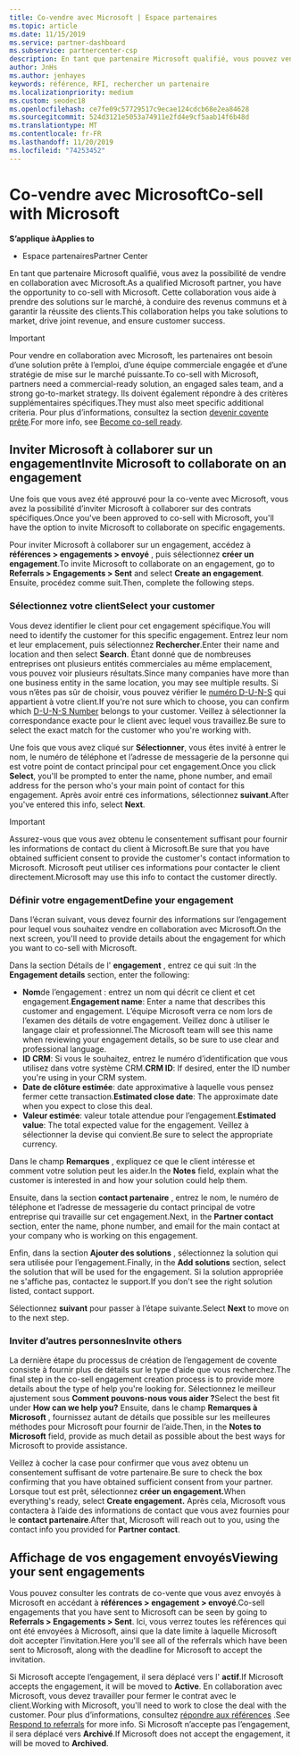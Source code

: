 ```yaml
---
title: Co-vendre avec Microsoft | Espace partenaires
ms.topic: article
ms.date: 11/15/2019
ms.service: partner-dashboard
ms.subservice: partnercenter-csp
description: En tant que partenaire Microsoft qualifié, vous pouvez vendre en collaboration avec Microsoft. Découvrez comment définir des engagement, inviter Microsoft à collaborer ou afficher les engagement envoyés.
author: JnHs
ms.author: jenhayes
keywords: référence, RFI, rechercher un partenaire
ms.localizationpriority: medium
ms.custom: seodec18
ms.openlocfilehash: ce7fe09c57729517c9ecae124cdcb68e2ea84628
ms.sourcegitcommit: 524d3121e5053a74911e2fd4e9cf5aab14f6b48d
ms.translationtype: MT
ms.contentlocale: fr-FR
ms.lasthandoff: 11/20/2019
ms.locfileid: "74253452"
---
```

# <a name="co-sell-with-microsoft"></a><span data-ttu-id="f1e34-105">Co-vendre avec Microsoft</span><span class="sxs-lookup"><span data-stu-id="f1e34-105">Co-sell with Microsoft</span></span>

<span data-ttu-id="f1e34-106">**S’applique à**</span><span class="sxs-lookup"><span data-stu-id="f1e34-106">**Applies to**</span></span>

-  <span data-ttu-id="f1e34-107">Espace partenaires</span><span class="sxs-lookup"><span data-stu-id="f1e34-107">Partner Center</span></span>

<span data-ttu-id="f1e34-108">En tant que partenaire Microsoft qualifié, vous avez la possibilité de vendre en collaboration avec Microsoft.</span><span class="sxs-lookup"><span data-stu-id="f1e34-108">As a qualified Microsoft partner, you have the opportunity to co-sell with Microsoft.</span></span> <span data-ttu-id="f1e34-109">Cette collaboration vous aide à prendre des solutions sur le marché, à conduire des revenus communs et à garantir la réussite des clients.</span><span class="sxs-lookup"><span data-stu-id="f1e34-109">This collaboration helps you take solutions to market, drive joint revenue, and ensure customer success.</span></span>

> [!IMPORTANT]
> <span data-ttu-id="f1e34-110">Pour vendre en collaboration avec Microsoft, les partenaires ont besoin d’une solution prête à l’emploi, d’une équipe commerciale engagée et d’une stratégie de mise sur le marché puissante.</span><span class="sxs-lookup"><span data-stu-id="f1e34-110">To co-sell with Microsoft, partners need a commercial-ready solution, an engaged sales team, and a strong go-to-market strategy.</span></span> <span data-ttu-id="f1e34-111">Ils doivent également répondre à des critères supplémentaires spécifiques.</span><span class="sxs-lookup"><span data-stu-id="f1e34-111">They must also meet specific additional criteria.</span></span> <span data-ttu-id="f1e34-112">Pour plus d’informations, consultez la section [devenir covente prête](https://partner.microsoft.com/reach-customers/selling-with-microsoft#become-ready).</span><span class="sxs-lookup"><span data-stu-id="f1e34-112">For more info, see [Become co-sell ready](https://partner.microsoft.com/reach-customers/selling-with-microsoft#become-ready).</span></span>

## <a name="invite-microsoft-to-collaborate-on-an-engagement"></a><span data-ttu-id="f1e34-113">Inviter Microsoft à collaborer sur un engagement</span><span class="sxs-lookup"><span data-stu-id="f1e34-113">Invite Microsoft to collaborate on an engagement</span></span>

<span data-ttu-id="f1e34-114">Une fois que vous avez été approuvé pour la co-vente avec Microsoft, vous avez la possibilité d’inviter Microsoft à collaborer sur des contrats spécifiques.</span><span class="sxs-lookup"><span data-stu-id="f1e34-114">Once you've been approved to co-sell with Microsoft, you'll have the option to invite Microsoft to collaborate on specific engagements.</span></span>

<span data-ttu-id="f1e34-115">Pour inviter Microsoft à collaborer sur un engagement, accédez à **références > engagements > envoyé** , puis sélectionnez **créer un engagement**.</span><span class="sxs-lookup"><span data-stu-id="f1e34-115">To invite Microsoft to collaborate on an engagement, go to **Referrals > Engagements > Sent** and select **Create an engagement**.</span></span> <span data-ttu-id="f1e34-116">Ensuite, procédez comme suit.</span><span class="sxs-lookup"><span data-stu-id="f1e34-116">Then, complete the following steps.</span></span>

### <a name="select-your-customer"></a><span data-ttu-id="f1e34-117">Sélectionnez votre client</span><span class="sxs-lookup"><span data-stu-id="f1e34-117">Select your customer</span></span>

<span data-ttu-id="f1e34-118">Vous devez identifier le client pour cet engagement spécifique.</span><span class="sxs-lookup"><span data-stu-id="f1e34-118">You will need to identify the customer for this specific engagement.</span></span> <span data-ttu-id="f1e34-119">Entrez leur nom et leur emplacement, puis sélectionnez **Rechercher**.</span><span class="sxs-lookup"><span data-stu-id="f1e34-119">Enter their name and location and then select **Search**.</span></span> <span data-ttu-id="f1e34-120">Étant donné que de nombreuses entreprises ont plusieurs entités commerciales au même emplacement, vous pouvez voir plusieurs résultats.</span><span class="sxs-lookup"><span data-stu-id="f1e34-120">Since many companies have more than one business entity in the same location, you may see multiple results.</span></span> <span data-ttu-id="f1e34-121">Si vous n’êtes pas sûr de choisir, vous pouvez vérifier le [numéro D-U-N-S](https://www.dnb.com/duns-number.html) qui appartient à votre client.</span><span class="sxs-lookup"><span data-stu-id="f1e34-121">If you're not sure which to choose, you can confirm which [D-U-N-S Number](https://www.dnb.com/duns-number.html) belongs to your customer.</span></span> <span data-ttu-id="f1e34-122">Veillez à sélectionner la correspondance exacte pour le client avec lequel vous travaillez.</span><span class="sxs-lookup"><span data-stu-id="f1e34-122">Be sure to select the exact match for the customer who you're working with.</span></span> 

<span data-ttu-id="f1e34-123">Une fois que vous avez cliqué sur **Sélectionner**, vous êtes invité à entrer le nom, le numéro de téléphone et l’adresse de messagerie de la personne qui est votre point de contact principal pour cet engagement.</span><span class="sxs-lookup"><span data-stu-id="f1e34-123">Once you click **Select**, you'll be prompted to enter the name, phone number, and email address for the person who's your main point of contact for this engagement.</span></span> <span data-ttu-id="f1e34-124">Après avoir entré ces informations, sélectionnez **suivant**.</span><span class="sxs-lookup"><span data-stu-id="f1e34-124">After you've entered this info, select **Next**.</span></span>

> [!IMPORTANT]
> <span data-ttu-id="f1e34-125">Assurez-vous que vous avez obtenu le consentement suffisant pour fournir les informations de contact du client à Microsoft.</span><span class="sxs-lookup"><span data-stu-id="f1e34-125">Be sure that you have obtained sufficient consent to provide the customer's contact information to Microsoft.</span></span> <span data-ttu-id="f1e34-126">Microsoft peut utiliser ces informations pour contacter le client directement.</span><span class="sxs-lookup"><span data-stu-id="f1e34-126">Microsoft may use this info to contact the customer directly.</span></span>

### <a name="define-your-engagement"></a><span data-ttu-id="f1e34-127">Définir votre engagement</span><span class="sxs-lookup"><span data-stu-id="f1e34-127">Define your engagement</span></span>

<span data-ttu-id="f1e34-128">Dans l’écran suivant, vous devez fournir des informations sur l’engagement pour lequel vous souhaitez vendre en collaboration avec Microsoft.</span><span class="sxs-lookup"><span data-stu-id="f1e34-128">On the next screen, you'll need to provide details about the engagement for which you want to co-sell with Microsoft.</span></span>

<span data-ttu-id="f1e34-129">Dans la section Détails de l' **engagement** , entrez ce qui suit :</span><span class="sxs-lookup"><span data-stu-id="f1e34-129">In the **Engagement details** section, enter the following:</span></span>
- <span data-ttu-id="f1e34-130">**Nom**de l’engagement : entrez un nom qui décrit ce client et cet engagement.</span><span class="sxs-lookup"><span data-stu-id="f1e34-130">**Engagement name**: Enter a name that describes this customer and engagement.</span></span> <span data-ttu-id="f1e34-131">L’équipe Microsoft verra ce nom lors de l’examen des détails de votre engagement. Veillez donc à utiliser le langage clair et professionnel.</span><span class="sxs-lookup"><span data-stu-id="f1e34-131">The Microsoft team will see this name when reviewing your engagement details, so be sure to use clear and professional language.</span></span>
- <span data-ttu-id="f1e34-132">**ID CRM**: Si vous le souhaitez, entrez le numéro d’identification que vous utilisez dans votre système CRM.</span><span class="sxs-lookup"><span data-stu-id="f1e34-132">**CRM ID**: If desired, enter the ID number you're using in your CRM system.</span></span>
- <span data-ttu-id="f1e34-133">**Date de clôture estimée**: date approximative à laquelle vous pensez fermer cette transaction.</span><span class="sxs-lookup"><span data-stu-id="f1e34-133">**Estimated close date**: The approximate date when you expect to close this deal.</span></span>
- <span data-ttu-id="f1e34-134">**Valeur estimée**: valeur totale attendue pour l’engagement.</span><span class="sxs-lookup"><span data-stu-id="f1e34-134">**Estimated value**: The total expected value for the engagement.</span></span> <span data-ttu-id="f1e34-135">Veillez à sélectionner la devise qui convient.</span><span class="sxs-lookup"><span data-stu-id="f1e34-135">Be sure to select the appropriate currency.</span></span>

<span data-ttu-id="f1e34-136">Dans le champ **Remarques** , expliquez ce que le client intéresse et comment votre solution peut les aider.</span><span class="sxs-lookup"><span data-stu-id="f1e34-136">In the **Notes** field, explain what the customer is interested in and how your solution could help them.</span></span>

 <span data-ttu-id="f1e34-137">Ensuite, dans la section **contact partenaire** , entrez le nom, le numéro de téléphone et l’adresse de messagerie du contact principal de votre entreprise qui travaille sur cet engagement.</span><span class="sxs-lookup"><span data-stu-id="f1e34-137">Next, in the **Partner contact** section, enter the name, phone number, and email for the main contact at your company who is working on this engagement.</span></span>

<span data-ttu-id="f1e34-138">Enfin, dans la section **Ajouter des solutions** , sélectionnez la solution qui sera utilisée pour l’engagement.</span><span class="sxs-lookup"><span data-stu-id="f1e34-138">Finally, in the **Add solutions** section, select the solution that will be used for the engagement.</span></span> <span data-ttu-id="f1e34-139">Si la solution appropriée ne s'affiche pas, contactez le support.</span><span class="sxs-lookup"><span data-stu-id="f1e34-139">If you don't see the right solution listed, contact support.</span></span>

<span data-ttu-id="f1e34-140">Sélectionnez **suivant** pour passer à l’étape suivante.</span><span class="sxs-lookup"><span data-stu-id="f1e34-140">Select **Next** to move on to the next step.</span></span>

### <a name="invite-others"></a><span data-ttu-id="f1e34-141">Inviter d’autres personnes</span><span class="sxs-lookup"><span data-stu-id="f1e34-141">Invite others</span></span>

<span data-ttu-id="f1e34-142">La dernière étape du processus de création de l’engagement de covente consiste à fournir plus de détails sur le type d’aide que vous recherchez.</span><span class="sxs-lookup"><span data-stu-id="f1e34-142">The final step in the co-sell engagement creation process is to provide more details about the type of help you're looking for.</span></span> <span data-ttu-id="f1e34-143">Sélectionnez le meilleur ajustement sous **Comment pouvons-nous vous aider ?**</span><span class="sxs-lookup"><span data-stu-id="f1e34-143">Select the best fit under **How can we help you?**</span></span> <span data-ttu-id="f1e34-144">Ensuite, dans le champ **Remarques à Microsoft** , fournissez autant de détails que possible sur les meilleures méthodes pour Microsoft pour fournir de l’aide.</span><span class="sxs-lookup"><span data-stu-id="f1e34-144">Then, in the **Notes to Microsoft** field, provide as much detail as possible about the best ways for Microsoft to provide assistance.</span></span>

<span data-ttu-id="f1e34-145">Veillez à cocher la case pour confirmer que vous avez obtenu un consentement suffisant de votre partenaire.</span><span class="sxs-lookup"><span data-stu-id="f1e34-145">Be sure to check the box confirming that you have obtained sufficient consent from your partner.</span></span> <span data-ttu-id="f1e34-146">Lorsque tout est prêt, sélectionnez **créer un engagement.**</span><span class="sxs-lookup"><span data-stu-id="f1e34-146">When everything's ready, select **Create engagement.**</span></span> <span data-ttu-id="f1e34-147">Après cela, Microsoft vous contactera à l’aide des informations de contact que vous avez fournies pour le **contact partenaire**.</span><span class="sxs-lookup"><span data-stu-id="f1e34-147">After that, Microsoft will reach out to you, using the contact info you provided for **Partner contact**.</span></span>

## <a name="viewing-your-sent-engagements"></a><span data-ttu-id="f1e34-148">Affichage de vos engagement envoyés</span><span class="sxs-lookup"><span data-stu-id="f1e34-148">Viewing your sent engagements</span></span>

<span data-ttu-id="f1e34-149">Vous pouvez consulter les contrats de co-vente que vous avez envoyés à Microsoft en accédant à **références > engagement > envoyé**.</span><span class="sxs-lookup"><span data-stu-id="f1e34-149">Co-sell engagements that you have sent to Microsoft can be seen by going to **Referrals > Engagements > Sent**.</span></span> <span data-ttu-id="f1e34-150">Ici, vous verrez toutes les références qui ont été envoyées à Microsoft, ainsi que la date limite à laquelle Microsoft doit accepter l’invitation.</span><span class="sxs-lookup"><span data-stu-id="f1e34-150">Here you'll see all of the referrals which have been sent to Microsoft, along with the deadline for Microsoft to accept the invitation.</span></span>

<span data-ttu-id="f1e34-151">Si Microsoft accepte l’engagement, il sera déplacé vers l' **actif**.</span><span class="sxs-lookup"><span data-stu-id="f1e34-151">If Microsoft accepts the engagement, it will be moved to **Active**.</span></span> <span data-ttu-id="f1e34-152">En collaboration avec Microsoft, vous devez travailler pour fermer le contrat avec le client.</span><span class="sxs-lookup"><span data-stu-id="f1e34-152">Working with Microsoft, you'll need to work to close the deal with the customer.</span></span> <span data-ttu-id="f1e34-153">Pour plus d’informations, consultez [répondre aux références](responding-to-referrals.md) .</span><span class="sxs-lookup"><span data-stu-id="f1e34-153">See [Respond to referrals](responding-to-referrals.md) for more info.</span></span> <span data-ttu-id="f1e34-154">Si Microsoft n’accepte pas l’engagement, il sera déplacé vers **Archivé**.</span><span class="sxs-lookup"><span data-stu-id="f1e34-154">If Microsoft does not accept the engagement, it will be moved to **Archived**.</span></span>
